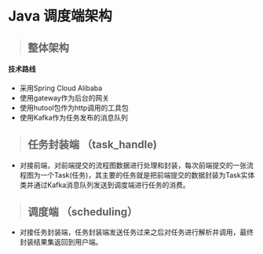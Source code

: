 # Java 调度端架构
>## 整体架构
   #### 技术路线
   + 采用Spring Cloud Alibaba
   + 使用gateway作为后台的网关
   + 使用hutool包作为http调用的工具包
   + 使用Kafka作为任务发布的消息队列
>## 任务封装端 （task_handle)
   + 对接前端，对前端提交的流程图数据进行处理和封装，每次前端提交的一张流程图为一个Task(任务)，其主要的任务就是把前端提交的数据封装为Task实体类并通过Kafka消息队列发送到调度端进行任务的消费。
>## 调度端 （scheduling）
   + 对接任务封装端，任务封装端发送任务过来之后对任务进行解析并调用，最终封装结果集返回到用户端。
   
